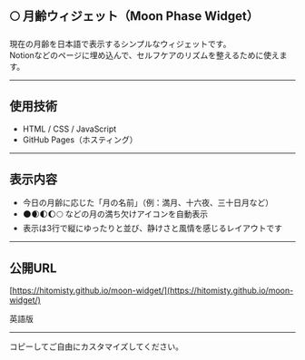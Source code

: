 ## 🌕 月齢ウィジェット（Moon Phase Widget）

現在の月齢を日本語で表示するシンプルなウィジェットです。  
Notionなどのページに埋め込んで、セルフケアのリズムを整えるために使えます。

---

## 使用技術

- HTML / CSS / JavaScript
- GitHub Pages（ホスティング）

---

## 表示内容

- 今日の月齢に応じた「月の名前」（例：満月、十六夜、三十日月など）
- 🌑🌒🌓🌔🌕 などの月の満ち欠けアイコンを自動表示
- 表示は3行で縦にゆったりと並び、静けさと風情を感じるレイアウトです

---

## 公開URL

 [https://hitomisty.github.io/moon-widget/](https://hitomisty.github.io/moon-widget/)


英語版

---

コピーしてご自由にカスタマイズしてください。

